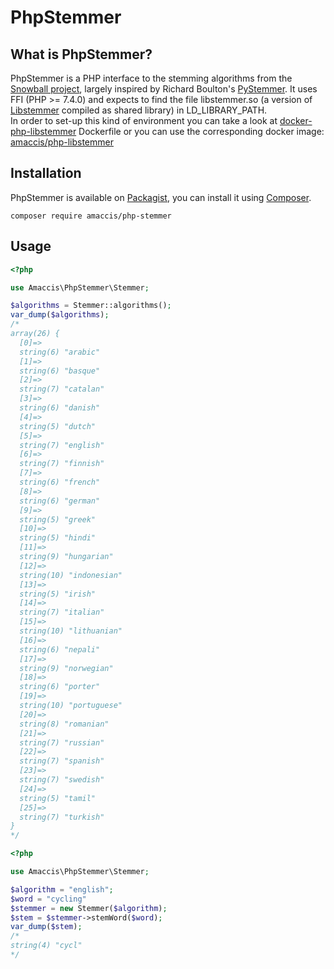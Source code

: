 # PhpStemmer

## What is PhpStemmer?
PhpStemmer is a PHP interface to the stemming algorithms from the [Snowball project](https://snowballstem.org/), largely inspired by Richard Boulton's [PyStemmer](https://github.com/snowballstem/pystemmer).
It uses FFI (PHP >= 7.4.0) and expects to find the file libstemmer.so (a version of [Libstemmer](https://snowballstem.org/dist/libstemmer_c.tgz) compiled as shared library) in LD_LIBRARY_PATH.  
In order to set-up this kind of environment you can take a look at [docker-php-libstemmer](https://github.com/amaccis/docker-php-libstemmer) Dockerfile or you can use the corresponding docker image: [amaccis/php-libstemmer](https://hub.docker.com/r/amaccis/php-libstemmer)

## Installation

PhpStemmer is available on [Packagist](http://packagist.org/packages/amaccis/php-stemmer), 
you can install it using [Composer](http://getcomposer.org).

```shell
composer require amaccis/php-stemmer
```

## Usage

```php
<?php

use Amaccis\PhpStemmer\Stemmer;

$algorithms = Stemmer::algorithms();
var_dump($algorithms);
/*
array(26) {
  [0]=>
  string(6) "arabic"
  [1]=>
  string(6) "basque"
  [2]=>
  string(7) "catalan"
  [3]=>
  string(6) "danish"
  [4]=>
  string(5) "dutch"
  [5]=>
  string(7) "english"
  [6]=>
  string(7) "finnish"
  [7]=>
  string(6) "french"
  [8]=>
  string(6) "german"
  [9]=>
  string(5) "greek"
  [10]=>
  string(5) "hindi"
  [11]=>
  string(9) "hungarian"
  [12]=>
  string(10) "indonesian"
  [13]=>
  string(5) "irish"
  [14]=>
  string(7) "italian"
  [15]=>
  string(10) "lithuanian"
  [16]=>
  string(6) "nepali"
  [17]=>
  string(9) "norwegian"
  [18]=>
  string(6) "porter"
  [19]=>
  string(10) "portuguese"
  [20]=>
  string(8) "romanian"
  [21]=>
  string(7) "russian"
  [22]=>
  string(7) "spanish"
  [23]=>
  string(7) "swedish"
  [24]=>
  string(5) "tamil"
  [25]=>
  string(7) "turkish"
}
*/
```

```php
<?php

use Amaccis\PhpStemmer\Stemmer;

$algorithm = "english";
$word = "cycling"
$stemmer = new Stemmer($algorithm);
$stem = $stemmer->stemWord($word);
var_dump($stem);
/*
string(4) "cycl"
*/
```